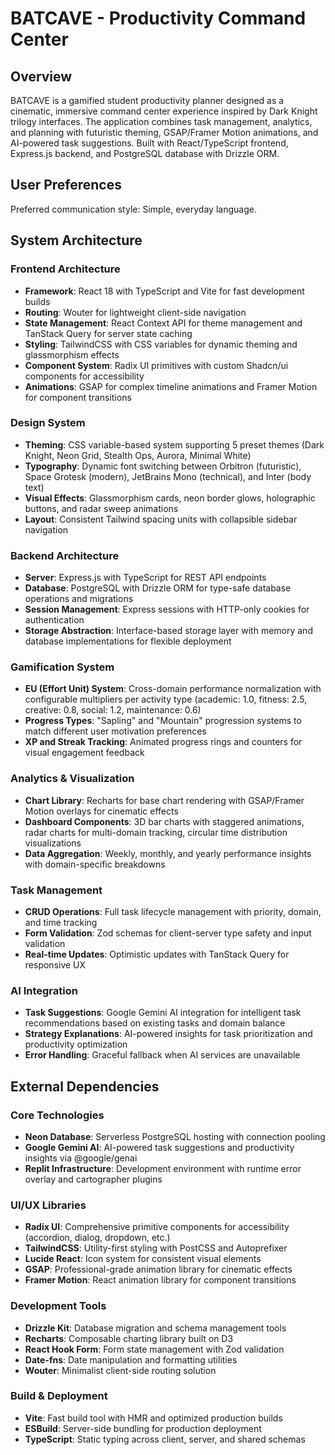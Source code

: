 # BATCAVE - Productivity Command Center

## Overview

BATCAVE is a gamified student productivity planner designed as a cinematic, immersive command center experience inspired by Dark Knight trilogy interfaces. The application combines task management, analytics, and planning with futuristic theming, GSAP/Framer Motion animations, and AI-powered task suggestions. Built with React/TypeScript frontend, Express.js backend, and PostgreSQL database with Drizzle ORM.

## User Preferences

Preferred communication style: Simple, everyday language.

## System Architecture

### Frontend Architecture
- **Framework**: React 18 with TypeScript and Vite for fast development builds
- **Routing**: Wouter for lightweight client-side navigation
- **State Management**: React Context API for theme management and TanStack Query for server state caching
- **Styling**: TailwindCSS with CSS variables for dynamic theming and glassmorphism effects
- **Component System**: Radix UI primitives with custom Shadcn/ui components for accessibility
- **Animations**: GSAP for complex timeline animations and Framer Motion for component transitions

### Design System
- **Theming**: CSS variable-based system supporting 5 preset themes (Dark Knight, Neon Grid, Stealth Ops, Aurora, Minimal White)
- **Typography**: Dynamic font switching between Orbitron (futuristic), Space Grotesk (modern), JetBrains Mono (technical), and Inter (body text)
- **Visual Effects**: Glassmorphism cards, neon border glows, holographic buttons, and radar sweep animations
- **Layout**: Consistent Tailwind spacing units with collapsible sidebar navigation

### Backend Architecture
- **Server**: Express.js with TypeScript for REST API endpoints
- **Database**: PostgreSQL with Drizzle ORM for type-safe database operations and migrations
- **Session Management**: Express sessions with HTTP-only cookies for authentication
- **Storage Abstraction**: Interface-based storage layer with memory and database implementations for flexible deployment

### Gamification System
- **EU (Effort Unit) System**: Cross-domain performance normalization with configurable multipliers per activity type (academic: 1.0, fitness: 2.5, creative: 0.8, social: 1.2, maintenance: 0.6)
- **Progress Types**: "Sapling" and "Mountain" progression systems to match different user motivation preferences
- **XP and Streak Tracking**: Animated progress rings and counters for visual engagement feedback

### Analytics & Visualization
- **Chart Library**: Recharts for base chart rendering with GSAP/Framer Motion overlays for cinematic effects
- **Dashboard Components**: 3D bar charts with staggered animations, radar charts for multi-domain tracking, circular time distribution visualizations
- **Data Aggregation**: Weekly, monthly, and yearly performance insights with domain-specific breakdowns

### Task Management
- **CRUD Operations**: Full task lifecycle management with priority, domain, and time tracking
- **Form Validation**: Zod schemas for client-server type safety and input validation
- **Real-time Updates**: Optimistic updates with TanStack Query for responsive UX

### AI Integration
- **Task Suggestions**: Google Gemini AI integration for intelligent task recommendations based on existing tasks and domain balance
- **Strategy Explanations**: AI-powered insights for task prioritization and productivity optimization
- **Error Handling**: Graceful fallback when AI services are unavailable

## External Dependencies

### Core Technologies
- **Neon Database**: Serverless PostgreSQL hosting with connection pooling
- **Google Gemini AI**: AI-powered task suggestions and productivity insights via @google/genai
- **Replit Infrastructure**: Development environment with runtime error overlay and cartographer plugins

### UI/UX Libraries
- **Radix UI**: Comprehensive primitive components for accessibility (accordion, dialog, dropdown, etc.)
- **TailwindCSS**: Utility-first styling with PostCSS and Autoprefixer
- **Lucide React**: Icon system for consistent visual elements
- **GSAP**: Professional-grade animation library for cinematic effects
- **Framer Motion**: React animation library for component transitions

### Development Tools
- **Drizzle Kit**: Database migration and schema management tools
- **Recharts**: Composable charting library built on D3
- **React Hook Form**: Form state management with Zod validation
- **Date-fns**: Date manipulation and formatting utilities
- **Wouter**: Minimalist client-side routing solution

### Build & Deployment
- **Vite**: Fast build tool with HMR and optimized production builds
- **ESBuild**: Server-side bundling for production deployment
- **TypeScript**: Static typing across client, server, and shared schemas